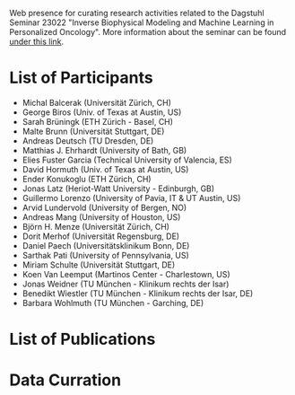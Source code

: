 Web presence for curating research activities related to the Dagstuhl Seminar 23022 "Inverse Biophysical Modeling and Machine Learning in Personalized Oncology". More information about the seminar can be found [under this link](https://www.dagstuhl.de/en/seminars/seminar-calendar/seminar-details/23022).

# List of Participants
* Michal Balcerak (Universität Zürich, CH)
* George Biros (Univ. of Texas at Austin, US)
* Sarah Brüningk (ETH Zürich - Basel, CH)
* Malte Brunn (Universität Stuttgart, DE)
* Andreas Deutsch (TU Dresden, DE)
* Matthias J. Ehrhardt (University of Bath, GB)
* Elies Fuster Garcia (Technical University of Valencia, ES)
* David Hormuth (Univ. of Texas at Austin, US)
* Ender Konukoglu (ETH Zürich, CH)
* Jonas Latz (Heriot-Watt University - Edinburgh, GB)
* Guillermo Lorenzo (University of Pavia, IT & UT Austin, US)
* Arvid Lundervold (University of Bergen, NO)
* Andreas Mang (University of Houston, US)
* Björn H. Menze (Universität Zürich, CH)
* Dorit Merhof (Universität Regensburg, DE)
* Daniel Paech (Universitätsklinikum Bonn, DE)
* Sarthak Pati (University of Pennsylvania, US)
* Miriam Schulte (Universität Stuttgart, DE)
* Koen Van Leemput (Martinos Center - Charlestown, US)
* Jonas Weidner (TU München - Klinikum rechts der Isar)
* Benedikt Wiestler (TU München - Klinikum rechts der Isar, DE)
* Barbara Wohlmuth (TU München - Garching, DE)


# List of Publications


# Data Curration
